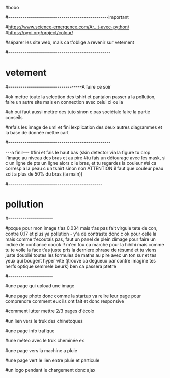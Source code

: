 #bobo

#-------------------------------------------------important

#https://www.science-emergence.com/Ar...t-avec-python/
#https://pypi.org/project/colour/

#séparer les site web, mais ca t'oblige a revenir sur vetement

#--------------------------------------------------




# vetement
#------------------------------------A faire ce soir

#ok mettre toute la selection des tshirt et pantalon passer a la pollution, faire un autre site mais en connection avec celui ci ou la

#ah oui faut aussi mettre des tuto sinon c pas sociétale faire la partie conseils

#refais les image de uml et fini lexplication des deux autres diagrammes et la base de donnée mettre cart


#--------------------------------------------------



---a finir---
#fini et fais le haut bas (skin detector via la figure tu crop l'image au niveau des bras et au pire
#tu fais un détourage avec les mask, si c un ligne de pts un ligne alors c le bras, et tu regardes la couleur 
#si ca corresp a la peau c un tshirt sinon non ATTENTION il faut que couleur peau soit a plus de 50% du bras (la main))

#----------------------------------------------


# pollution

#----------------------

#pxque pour mon image t'as 0.034 mais t'as pas fait virgule tete de con, contre 0.17 et plus ya pollution - y'a de contraste donc c ok pour celle la mais comme t'ecoutais pas, faut un panel de plein dimage pour faire un indice de confiance ooook !! m'en fou ca marche pour la hihihi mais comme tu te voile la face t'as juste pris la derniere phrase de résumé et tu viens juste doublié toutes les formules de maths au pire avec un ton sur et tes yeux qui bougent hyper vite (jtrouve ca degueux par contre imagine tes nerfs optique semmele beurk) ben ca passera ptetre



#----------------------

#une page qui upload une image

#une page photo donc comme la startup va relire leur page pour comprendre comment eux ils ont fait et donc responsive

#comment lutter mettre 2/3 pages d'écolo 

#un lien vers le truk des chinetoques

#une page info trafique

#une méteo avec le truk cheminée ex

#une page vers la machine a pluie

#une page vert le lien entre pluie et particule

#un logo pendant le chargement donc ajax 
































